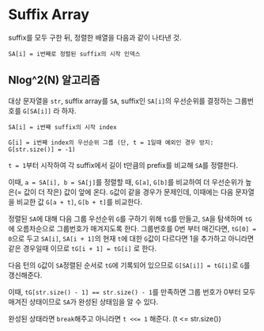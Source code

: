 # Suffix Array

suffix를 모두 구한 뒤, 정렬한 배열을 다음과 같이 나타낸 것.

`SA[i] = i번째로 정렬된 suffix의 시작 인덱스`

## Nlog^2(N) 알고리즘
대상 문자열을 `str`, suffix array를 `SA`, suffix인 `SA[i]`의 우선순위를 결정하는 그룹번호를 `G[SA[i]]` 라 하자.

`SA[i] = i번째 suffix의 시작 index`

`G[i] = i번째 index의 우선순위 그룹 (단, t = 1일때 예외인 경우 방지: G[str.size()] = -1)`

`t = 1`부터 시작하여 각 suffix에서 길이 t만큼의 prefix를 비교해 `SA`를 정렬한다.

이때, `a = SA[i], b = SA[j]`를 정렬할 때, `G[a]`, `G[b]`를 비교하여 더 우선순위가 높은(= 값이 더 작은) 값이 앞에 온다. `G`값이 같을 경우가 문제인데, 이때에는 다음 문자열을 비교한 값 `G[a + t]`, `G[b + t]`를 비교한다.

정렬된 `SA`에 대해 다음 그룹 우선순위 `G`를 구하기 위해 `tG`를 만들고, `SA`을 탐색하며 `tG`에 오름차순으로 그룹번호가 매겨지도록 한다. 그룹번호를 0번 부터 매긴다면, `tG[0] = 0`으로 두고 `SA[i]`, `SA[i + 1]`의 현재 `t`에 대한 `G`값이 다르다면 1을 추가하고 아니라면 같은 경우일때 이므로 `tG[i + 1] = tG[i]` 로 한다.

다음 턴의 `G`값이 `SA`정렬된 순서로 `tG`에 기록되어 있으므로 `G[SA[i]] = tG[i]`로 `G`를 갱신해준다.

이때, `tG[str.size() - 1] == str.size() - 1`를 만족하면 그룹 번호가 0부터 모두 매겨진 상태이므로 `SA`가 완성된 상태임을 알 수 있다.

완성된 상태라면 `break`해주고 아니라면 `t <<= 1` 해준다. (t <= str.size())
